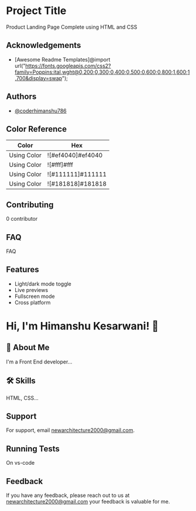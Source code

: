 
# Project Title
Product Landing Page Complete using HTML and CSS



## Acknowledgements

 - [Awesome Readme Templates]@import url("https://fonts.googleapis.com/css2?family=Poppins:ital,wght@0,200;0,300;0,400;0,500;0,600;0,800;1,600;1,700&display=swap");

## Authors

- [@coderhimanshu786](https://www.github.com/coderhimanshu786)

## Color Reference

| Color             | Hex                                                                |
| ----------------- | ------------------------------------------------------------------ |
| Using Color | ![#ef4040]#ef4040 |
| Using Color | ![#fff]#fff |
| Using Color | ![#111111]#111111 |
| Using Color | ![#181818]#181818|


## Contributing

0 contributor



## FAQ

FAQ


## Features

- Light/dark mode toggle
- Live previews
- Fullscreen mode
- Cross platform


# Hi, I'm Himanshu Kesarwani! 👋


## 🚀 About Me
I'm a Front End developer...


## 🛠 Skills

 HTML, CSS...


## Support

For support, email newarchitecture2000@gmail.com.


## Running Tests

On vs-code


## Feedback

If you have any feedback, please reach out to us at newarchitecture2000@gmail.com your feedback is valuable for me.

